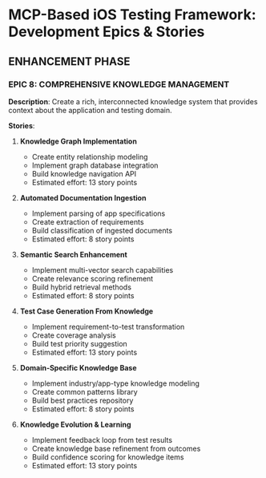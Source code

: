 # MCP-Based iOS Testing Framework: Development Epics & Stories

## ENHANCEMENT PHASE

### EPIC 8: COMPREHENSIVE KNOWLEDGE MANAGEMENT

**Description**: Create a rich, interconnected knowledge system that provides context about the application and testing domain.

**Stories**:

1. **Knowledge Graph Implementation**
   - Create entity relationship modeling
   - Implement graph database integration
   - Build knowledge navigation API
   - Estimated effort: 13 story points

2. **Automated Documentation Ingestion**
   - Implement parsing of app specifications
   - Create extraction of requirements
   - Build classification of ingested documents
   - Estimated effort: 8 story points

3. **Semantic Search Enhancement**
   - Implement multi-vector search capabilities
   - Create relevance scoring refinement
   - Build hybrid retrieval methods
   - Estimated effort: 8 story points

4. **Test Case Generation From Knowledge**
   - Implement requirement-to-test transformation
   - Create coverage analysis
   - Build test priority suggestion
   - Estimated effort: 13 story points

5. **Domain-Specific Knowledge Base**
   - Implement industry/app-type knowledge modeling
   - Create common patterns library
   - Build best practices repository
   - Estimated effort: 8 story points

6. **Knowledge Evolution & Learning**
   - Implement feedback loop from test results
   - Create knowledge base refinement from outcomes
   - Build confidence scoring for knowledge items
   - Estimated effort: 13 story points
